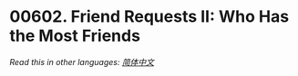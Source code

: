 # 00602. Friend Requests II: Who Has the Most Friends

  _Read this in other languages:_
    [_简体中文_](README.zh-CN.md)

